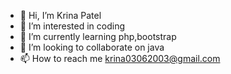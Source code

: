 - 👋 Hi, I’m Krina Patel
- 👀 I’m interested in coding
- 🌱 I’m currently learning php,bootstrap
- 💞️ I’m looking to collaborate on java
- 📫 How to reach me krina03062003@gmail.com

<!---
362003/362003 is a ✨ special ✨ repository because its `README.md` (this file) appears on your GitHub profile.
You can click the Preview link to take a look at your changes.
--->
